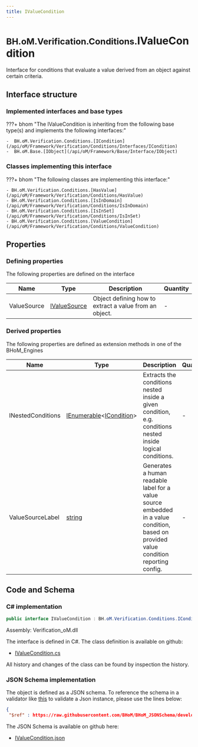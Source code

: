 ```yaml
---
title: IValueCondition
---
```


# <small>BH.oM.Verification.Conditions.</small>**IValueCondition**

Interface for conditions that evaluate a value derived from an object against certain criteria.

## Interface structure

### Implemented interfaces and base types

???+ bhom "The IValueCondition is inheriting from the following base type(s) and implements the following interfaces:"

    -  BH.oM.Verification.Conditions.[ICondition](/api/oM/Framework/Verification/Conditions/Interfaces/ICondition)
    -  BH.oM.Base.[IObject](/api/oM/Framework/Base/Interface/IObject)


### Classes implementing this interface

???+ bhom "The following classes are implementing this interface:"

    - BH.oM.Verification.Conditions.[HasValue](/api/oM/Framework/Verification/Conditions/HasValue)
    - BH.oM.Verification.Conditions.[IsInDomain](/api/oM/Framework/Verification/Conditions/IsInDomain)
    - BH.oM.Verification.Conditions.[IsInSet](/api/oM/Framework/Verification/Conditions/IsInSet)
    - BH.oM.Verification.Conditions.[ValueCondition](/api/oM/Framework/Verification/Conditions/ValueCondition)


## Properties



### Defining properties

The following properties are defined on the interface

| Name             | Type             | Description      | Quantity         |
|------------------|------------------|------------------|------------------|
| ValueSource | [IValueSource](/api/oM/Framework/Verification/Conditions/Interfaces/IValueSource) | Object defining how to extract a value from an object. | - |


### Derived properties

The following properties are defined as extension methods in one of the BHoM_Engines

| Name             | Type             | Description      | Quantity         | Engine           |
|------------------|------------------|------------------|------------------|------------------|
| INestedConditions | [IEnumerable](https://learn.microsoft.com/en-us/dotnet/api/System.Collections.Generic.IEnumerable-1?view=netstandard-2.0)&lt;[ICondition](/api/oM/Framework/Verification/Conditions/Interfaces/ICondition)&gt; | Extracts the conditions nested inside a given condition, e.g. conditions nested inside logical conditions. | - | Verification_Engine |
| ValueSourceLabel | [string](https://learn.microsoft.com/en-us/dotnet/api/System.String?view=netstandard-2.0) | Generates a human readable label for a value source embedded in a value condition, based on provided value condition reporting config. | - | Verification_Engine |


## Code and Schema

### C# implementation

``` C# title="C#"
public interface IValueCondition : BH.oM.Verification.Conditions.ICondition, BH.oM.Base.IObject
```

Assembly: Verification_oM.dll

The interface is defined in C#. The class definition is available on github:

- [IValueCondition.cs](https://github.com/BHoM/BHoM/blob/develop/Verification_oM/Conditions\Interfaces\IValueCondition.cs)

All history and changes of the class can be found by inspection the history.
### JSON Schema implementation

The object is defined as a JSON schema. To reference the schema in a validator like [this](https://www.jsonschemavalidator.net/) to validate a Json instance, please use the lines below:

``` json title="JSON Schema"
{
 "$ref" : https://raw.githubusercontent.com/BHoM/BHoM_JSONSchema/develop/Verification_oM/Conditions/IValueCondition.json}
```

The JSON Schema is available on github here:

- [IValueCondition.json](https://github.com/BHoM/BHoM_JSONSchema/blob/develop/Verification_oM/Conditions/IValueCondition.json)
